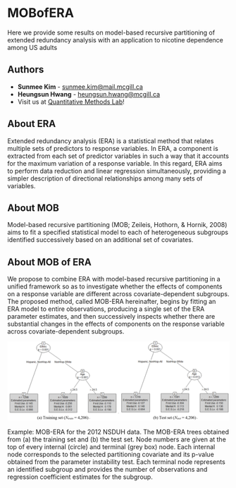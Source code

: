 MOBofERA
====================================================

Here we provide some results on model-based recursive partitioning of extended redundancy analysis with an application to nicotine dependence among US adults

Authors
-------

- **Sunmee Kim** - <sunmee.kim@mail.mcgill.ca>
- **Heungsun Hwang** - <heungsun.hwang@mcgill.ca>
- Visit us at [Quantitative Methods Lab](https://sites.google.com/view/hwanglab)!

About ERA
----------

Extended redundancy analysis (ERA) is a statistical method that relates multiple sets of predictors to response variables. In ERA, a component is extracted from each set of predictor variables in such a way that it accounts for the maximum variation of a response variable. In this regard, ERA aims to perform data reduction and linear regression simultaneously, providing a simpler description of directional relationships among many sets of variables. 

About MOB
----------

Model-based recursive partitioning (MOB; Zeileis, Hothorn, & Hornik, 2008) aims to fit a specified statistical model to each of heterogeneous subgroups identified successively based on an additional set of covariates. 

About MOB of ERA
----------

We propose to combine ERA with model-based recursive partitioning in a unified framework so as to investigate whether the effects of components on a response variable are different across covariate-dependent subgroups. The proposed method, called MOB-ERA hereinafter, begins by fitting an ERA model to entire observations, producing a single set of the ERA parameter estimates, and then successively inspects whether there are substantial changes in the effects of components on the response variable across covariate-dependent subgroups.

![An example](mobofERA.PNG)

Example: MOB-ERA for the 2012 NSDUH data. The MOB-ERA trees obtained from (a) the training set and (b) the test set. Node numbers are given at the top of every internal (circle) and terminal (grey box) node. Each internal node corresponds to the selected partitioning covariate and its p-value obtained from the parameter instability test. Each terminal node represents an identified subgroup and provides the number of observations and regression coefficient estimates for the subgroup.
